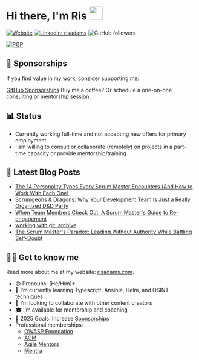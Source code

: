 
# Hi there, I'm Ris <img src="https://raw.githubusercontent.com/MartinHeinz/MartinHeinz/master/wave.gif" width="35px" />

[![Website](https://img.shields.io/website?label=risadams.com&style=for-the-badge&url=https%3A%2F%2Frisadams.com)](https://risadams.com) [![Linkedin: risadams](https://img.shields.io/badge/-risadams-blue?style=for-the-badge&logo=Linkedin&logoColor=white&link=https://www.linkedin.com/in/risadams/)](https://www.linkedin.com/in/risadams/) ![GitHub followers](https://img.shields.io/github/followers/risadams?label=Github%20Followers&style=for-the-badge)

[![PGP](https://badgen.net/keybase/pgp/risadams)](https://keybase.io/risadams)

## 💖 Sponsorships

If you find value in my work, consider supporting me:

[GitHub Sponsorships](https://github.com/sponsors/risadams)
Buy me a coffee? Or schedule a one-on-one consulting or mentorship session.

## 📊 Status

- Currently working full-time and not accepting new offers for primary employment.
- I am willing to consult or collaborate (remotely) on projects in a part-time capacity or provide mentorship/training

## 📝 Latest Blog Posts

<!-- BLOG-POST-LIST:START -->
- [The 14 Personality Types Every Scrum Master Encounters &lpar;And How to Work With Each One&rpar;](https://risadams.com/blog/2025/09/07/personaity-typs-on-an-agile-team)
- [Scrumgeons &amp; Dragons: Why Your Development Team Is Just a Really Organized D&amp;D Party](https://risadams.com/blog/2025/08/28/scrumgeons-dragons)
- [When Team Members Check Out: A Scrum Master&#39;s Guide to Re-engagement](https://risadams.com/blog/2025/08/19/scrum-mastershow-to-deal-with-a-disengaged-team-member)
- [working with git: archive](https://risadams.com/blog/2025/08/05/working-with-git-archive)
- [The Scrum Master&#39;s Paradox: Leading Without Authority While Battling Self-Doubt](https://risadams.com/blog/2025/08/04/the-scrum-masters-paradox-leading-without-authority-while-battling-self-doubt)
<!-- BLOG-POST-LIST:END -->

## 👨‍💻 Get to know me

Read more about me at my website: [risadams.com](https://risadams.com).

- 😄 Pronouns: (He/Him)*
- 🌱 I’m currently learning Typescript, Ansible, Helm, and OSINT techniques
- 👯 I’m looking to collaborate with other content creators
- 🎓 I’m available for mentorship and coaching
- 🥅 2025 Goals: Increase [Sponsorships](https://github.com/sponsors/risadams?o=esb)
- Professional memberships:
  - [OWASP Foundation](https://owasp.org/membership/)
  - [ACM](https://www.acm.org/membership)
  - [Agile Mentors](https://www.agilementors.com/)
  - [Mentra](https://www.mentra.com/)
